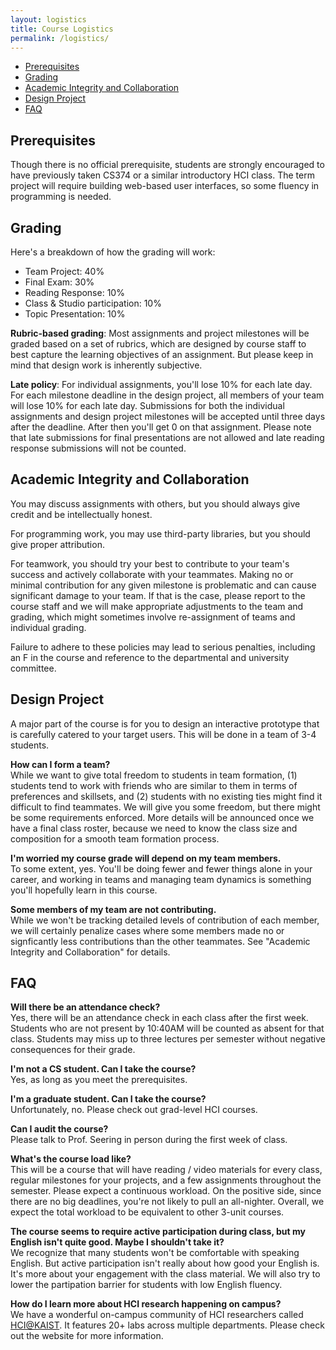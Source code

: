 ```yaml
---
layout: logistics
title: Course Logistics
permalink: /logistics/
---
```

<!-- TOC start -->

- [Prerequisites](#prerequisites)
- [Grading](#grading)
- [Academic Integrity and Collaboration](#academic-integrity-and-collaboration)
- [Design Project](#design-project)
- [FAQ](#faq)

<!-- TOC end -->

<!-- TOC --><a name="prerequisites"></a>
## Prerequisites
Though there is no official prerequisite, students are strongly encouraged to have previously taken CS374 or a similar introductory HCI class. The term project will require building web-based user interfaces, so some fluency in programming is needed.

<!-- TOC --><a name="grading"></a>
## Grading
Here's a breakdown of how the grading will work:
* Team Project: 40%
* Final Exam: 30%
* Reading Response: 10%
* Class & Studio participation: 10%
* Topic Presentation: 10%

**Rubric-based grading**: Most assignments and project milestones will be graded based on a set of rubrics, which are designed by course staff to best capture the learning objectives of an assignment. But please keep in mind that design work is inherently subjective.

**Late policy**: For individual assignments, you'll lose 10% for each late day. For each milestone deadline in the design project, all members of your team will lose 10% for each late day. Submissions for both the individual assignments and design project milestones will be accepted until three days after the deadline. After then you'll get 0 on that assignment. Please note that late submissions for final presentations are not allowed and late reading response submissions will not be counted.

<!-- TOC --><a name="academic-integrity-and-collaboration"></a>
## Academic Integrity and Collaboration

You may discuss assignments with others, but you should always give credit and be intellectually honest.

For programming work, you may use third-party libraries, but you should give proper attribution.

For teamwork, you should try your best to contribute to your team's success and actively collaborate with your teammates. Making no or minimal contribution for any given milestone is problematic and can cause significant damage to your team. If that is the case, please report to the course staff and we will make appropriate adjustments to the team and grading, which might sometimes involve re-assignment of teams and individual grading.

Failure to adhere to these policies may lead to serious penalties, including an F in the course and reference to the departmental and university committee.

<!-- TOC --><a name="design-project"></a>
## Design Project
A major part of the course is for you to design an interactive prototype that is carefully catered to your target users. This will be done in a team of 3-4 students.

**How can I form a team?**  
While we want to give total freedom to students in team formation, (1) students tend to work with friends who are similar to them in terms of preferences and skillsets, and (2) students with no existing ties might find it difficult to find teammates. We will give you some freedom, but there might be some requirements enforced. More details will be announced once we have a final class roster, because we need to know the class size and composition for a smooth team formation process.

**I'm worried my course grade will depend on my team members.**  
To some extent, yes. You'll be doing fewer and fewer things alone in your career, and working in teams and managing team dynamics is something you'll hopefully learn in this course.

**Some members of my team are not contributing.**  
While we won't be tracking detailed levels of contribution of each member, we will certainly penalize cases where some members made no or signficantly less contributions than the other teammates. See "Academic Integrity and Collaboration" for details.

<!-- TOC --><a name="faq"></a>
## FAQ
**Will there be an attendance check?**  
Yes, there will be an attendance check in each class after the first week. Students who are not present by 10:40AM will be counted as absent for that class. Students may miss up to three lectures per semester without negative consequences for their grade.

**I'm not a CS student. Can I take the course?**  
Yes, as long as you meet the prerequisites.

**I'm a graduate student. Can I take the course?**  
Unfortunately, no. Please check out grad-level HCI courses.

**Can I audit the course?**  
Please talk to Prof. Seering in person during the first week of class.

**What's the course load like?**  
This will be a course that will have reading / video materials for every class, regular milestones for your projects, and a few assignments throughout the semester. Please expect a continuous workload. On the positive side, since there are no big deadlines, you're not likely to pull an all-nighter. Overall, we expect the total workload to be equivalent to other 3-unit courses.

**The course seems to require active participation during class, but my English isn't quite good. Maybe I shouldn't take it?**  
We recognize that many students won't be comfortable with speaking English. But active participation isn't really about how good your English is. It's more about your engagement with the class material. We will also try to lower the partipation barrier for students with low English fluency.

**How do I learn more about HCI research happening on campus?**  
We have a wonderful on-campus community of HCI researchers called [HCI@KAIST](https://hci.kaist.ac.kr/). It features 20+ labs across multiple departments. Please check out the website for more information.
